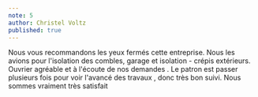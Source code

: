 ```yaml
---
note: 5
author: Christel Voltz
published: true
---
```

Nous vous recommandons les yeux fermés cette entreprise. Nous les avions pour l'isolation des combles, garage et isolation - crépis extérieurs.
Ouvrier agréable et à l'écoute de nos demandes .
Le patron est passer plusieurs fois pour voir l'avancé des travaux , donc très bon suivi.
Nous sommes vraiment très satisfait
